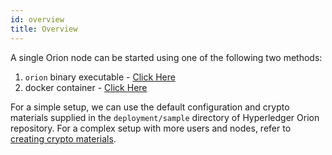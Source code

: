 ```yaml
---
id: overview
title: Overview
---
```


<!--
 Copyright IBM Corp. All Rights Reserved.

 SPDX-License-Identifier: CC-BY-4.0
 -->

A single Orion node can be started using one of the following two methods:
  1. `orion` binary executable - [Click Here](binary)
  2. docker container - [Click Here](docker)

For a simple setup, we can use the default configuration and crypto materials supplied in the `deployment/sample` directory of Hyperledger Orion repository. For a complex setup with more users and nodes, refer to [creating crypto materials](crypto-materials).
